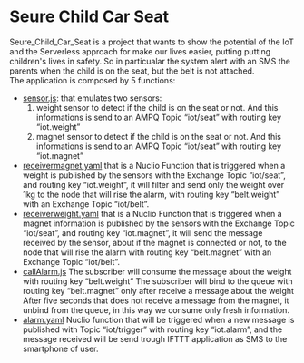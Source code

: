 # Seure Child Car Seat
Seure_Child_Car_Seat is a project that wants to show the potential of the IoT and the Serverless approach for make our lives easier, putting putting children's lives in safety.
So in particualar the system alert with an SMS the parents when the child is on the seat, but the belt is not attached.<br/>
The application is composed by 5 functions:<br/>
- [sensor.js](##sensors): that emulates two sensors:
    1. weight sensor to detect if the child is on the seat or not. And this informations is send to an AMPQ Topic “iot/seat” with routing key “iot.weight”
    2. magnet sensor to detect if the child is on the seat or not. And this informations is send to an AMPQ Topic “iot/seat” with routing key “iot.magnet”
- [receivermagnet.yaml](##ReceiverMagnet) that is a Nuclio Function that is triggered when a weight is published by the sensors with the Exchange Topic “iot/seat”, and    routing key “iot.weight”, it will filter and send only the weight over 1kg to the node that will rise the alarm, with routing key “belt.weight” with an Exchange Topic “iot/belt”.
- [receiverweight.yaml](##ReeceiverWeight) that is a Nuclio Function that is triggered when a magnet information is published by the sensors with the Exchange Topic “iot/seat”, and routing key “iot.magnet”, it will send the message received by the sensor, about if the magnet is connected or not, to the node that will rise the alarm with routing key “belt.magnet” with an Exchange Topic “iot/belt”.
- [callAlarm.js](##CallAlarm) The subscriber will consume the message about the weight with routing key “belt.weight”
The subscriber will bind to the queue with routing key “belt.magnet” only after receive a message about the weight
After five seconds that does not receive a message from the magnet, it unbind from the queue, in this way we consume only fresh information.
- [alarm.yaml](##Alarm) Nuclio function that will be triggered when a new message is published with Topic “iot/trigger” with routing key “iot.alarm”, and the message received will be send trough IFTTT application as SMS to the smartphone of user.


